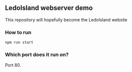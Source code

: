 ## LedoIsland webserver demo
This repository will hopefully become the LedoIsland website

### How to run
<code>npm run start</code>

### Which port does it run on?
Port 80.